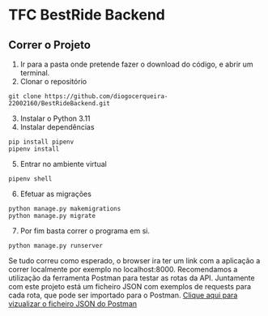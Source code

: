# TFC BestRide Backend

## Correr o Projeto
1. Ir para a pasta onde pretende fazer o download do código, e abrir um terminal.
2. Clonar o repositório 
```
git clone https://github.com/diogocerqueira-22002160/BestRideBackend.git
```
3. Instalar o Python 3.11
4. Instalar dependências
```
pip install pipenv
pipenv install
```
5. Entrar no ambiente virtual
```
pipenv shell
```
6. Efetuar as migrações
```
python manage.py makemigrations
python manage.py migrate
```
7. Por fim basta correr o programa em si.
```
python manage.py runserver
```
Se tudo correu como esperado, o browser ira ter um link com a aplicação a correr localmente por exemplo no localhost:8000.
Recomendamos a utilização da ferramenta Postman para testar as rotas da API. 
Juntamente com este projeto está um ficheiro JSON com exemplos de requests para cada rota, que pode ser importado para o Postman.
[Clique aqui para vizualizar o ficheiro JSON do Postman](BestRide.postman_collection.json)